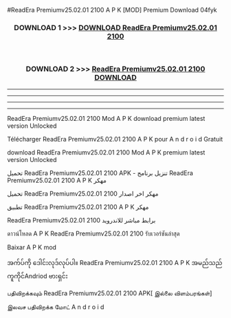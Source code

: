 #ReadEra Premiumv25.02.01 2100 A P K [MOD] Premium Download 04fyk



<div align="center">

<h3>DOWNLOAD 1 >>> <a href="https://teeasianyam.web.app?sq=ReadEra Premiumv25.02.01 2100">DOWNLOAD ReadEra Premiumv25.02.01 2100 </a></h3><br>

<h3>DOWNLOAD 2 >>> <a href="https://teeasianyam.web.app?sq=ReadEra Premiumv25.02.01 2100 ">ReadEra Premiumv25.02.01 2100  DOWNLOAD </a></h3>

</div>


----------------------------------------------------------

----------------------------------------------------------

----------------------------------------------------------

----------------------------------------------------------


ReadEra Premiumv25.02.01 2100  Mod A P K download premium latest version Unlocked

Télécharger ReadEra Premiumv25.02.01 2100  A P K pour A n d r o i d Gratuit

download ReadEra Premiumv25.02.01 2100  Mod A P K premium latest version Unlocked

تحميل ReadEra Premiumv25.02.01 2100  APK - تنزيل برنامج ReadEra Premiumv25.02.01 2100  A P K مهكر

تحميل ReadEra Premiumv25.02.01 2100  مهكر اخر اصدار

تطبيق ReadEra Premiumv25.02.01 2100  A P K مهكر

ReadEra Premiumv25.02.01 2100  برابط مباشر للاندرويد

ดาวน์โหลด A P K ReadEra Premiumv25.02.01 2100  รับเวอร์ชันล่าสุด

Baixar A P K mod

အက်ပ်ကို ဒေါင်းလုဒ်လုပ်ပါ။ ReadEra Premiumv25.02.01 2100  A P K အမည်သည်ကူကိုင်Andriod ဗားရှင်း

பதிவிறக்கவும் ReadEra Premiumv25.02.01 2100  APK[ இல்லை விளம்பரங்கள்] 
 
இலவச பதிவிறக்க மோட் A n d r o i d



